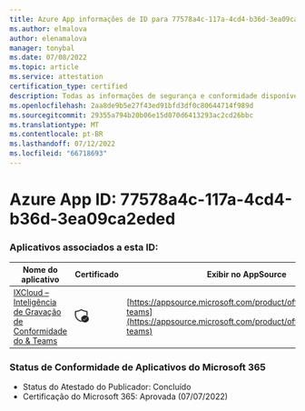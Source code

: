 ```yaml
---
title: Azure App informações de ID para 77578a4c-117a-4cd4-b36d-3ea09ca2eded
ms.author: elmalova
author: elenamalova
manager: tonybal
ms.date: 07/08/2022
ms.topic: article
ms.service: attestation
certification_type: certified
description: Todas as informações de segurança e conformidade disponíveis para 77578a4c-117a-4cd4-b36d-3ea09ca2eded.
ms.openlocfilehash: 2aa8de9b5e27f43ed91bfd3df0c80644714f989d
ms.sourcegitcommit: 29355a794b20b06e15d070d6413293ac2cd26bbc
ms.translationtype: MT
ms.contentlocale: pt-BR
ms.lasthandoff: 07/12/2022
ms.locfileid: "66718693"
---
```

# <a name="azure-app-id-77578a4c-117a-4cd4-b36d-3ea09ca2eded"></a>Azure App ID: 77578a4c-117a-4cd4-b36d-3ea09ca2eded


### <a name="apps-associated-with-this-id"></a>Aplicativos associados a esta ID:
| **Nome do aplicativo** | **Certificado** | **Exibir no AppSource** |
|--------------|---------------|-----------------------|
| [IXCloud – Inteligência de Gravação de Conformidade do &amp; Teams](../forward/numonix.nmx-teams.md) | <img alt="Certified application badge" src="../media/certified-badge.png" height="25" width="25" /> | [https://appsource.microsoft.com/product/office/numonix.nmx-teams](https://appsource.microsoft.com/product/office/numonix.nmx-teams) |

### <a name="microsoft-365-app-compliance-status"></a>Status de Conformidade de Aplicativos do Microsoft 365
- Status do Atestado do Publicador: Concluído
- Certificação do Microsoft 365: Aprovada (07/07/2022)

